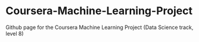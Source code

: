 Coursera-Machine-Learning-Project
=================================

Github page for the Coursera Machine Learning Project (Data Science track, level 8)
